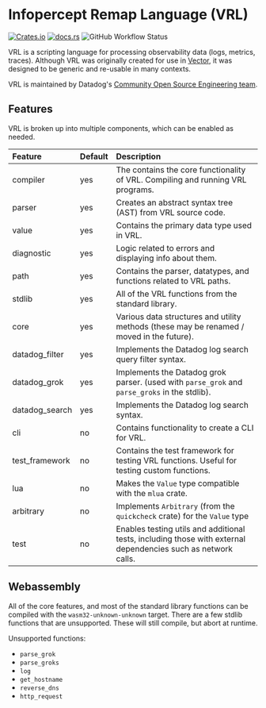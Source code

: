 # Infopercept Remap Language (VRL)

[![Crates.io](https://img.shields.io/crates/v/vrl?style=flat-square)](https://crates.io/crates/vrl)
[![docs.rs](https://img.shields.io/docsrs/vrl?style=flat-square)](https://docs.rs/vrl/0.4.0/vrl/)
![GitHub Workflow Status](https://img.shields.io/github/actions/workflow/status/vectordotdev/vrl/test.yml?style=flat-square)

VRL is a scripting language for processing observability data (logs, metrics, traces). Although VRL was originally
created for use in [Vector], it was designed to be generic and re-usable in many contexts.

VRL is maintained by
Datadog's [Community Open Source Engineering team](https://opensource.datadoghq.com/about/#the-community-open-source-engineering-team).

## Features

VRL is broken up into multiple components, which can be enabled as needed.

| Feature        | Default | Description                                                                                                   |
|:---------------|:--------|:--------------------------------------------------------------------------------------------------------------|
| compiler       | yes     | The contains the core functionality of VRL. Compiling and running VRL programs.                               |
| parser         | yes     | Creates an abstract syntax tree (AST) from VRL source code.                                                   |
| value          | yes     | Contains the primary data type used in VRL.                                                                   |
| diagnostic     | yes     | Logic related to errors and displaying info about them.                                                       |
| path           | yes     | Contains the parser, datatypes, and functions related to VRL paths.                                           |
| stdlib         | yes     | All of the VRL functions from the standard library.                                                           |
| core           | yes     | Various data structures and utility methods (these may be renamed / moved in the future).                     |
| datadog_filter | yes     | Implements the Datadog log search query filter syntax.                                                        |
| datadog_grok   | yes     | Implements the Datadog grok parser. (used with `parse_grok` and `parse_groks` in the stdlib).                 |
| datadog_search | yes     | Implements the Datadog log search syntax.                                                                     |
| cli            | no      | Contains functionality to create a CLI for VRL.                                                               |
| test_framework | no      | Contains the test framework for testing VRL functions. Useful for testing custom functions.                   |
| lua            | no      | Makes the `Value` type compatible with the `mlua` crate.                                                      |
| arbitrary      | no      | Implements `Arbitrary` (from the `quickcheck` crate) for the `Value` type                                     |
| test           | no      | Enables testing utils and additional tests, including those with external dependencies such as network calls. |

## Webassembly

All of the core features, and most of the standard library functions can be compiled with the `wasm32-unknown-unknown` target.
There are a few stdlib functions that are unsupported. These will still compile, but abort at runtime.

Unsupported functions:
- `parse_grok`
- `parse_groks`
- `log`
- `get_hostname`
- `reverse_dns`
- `http_request`



[vector]: https://vector.dev
[vrl]: https://infopercept.com

